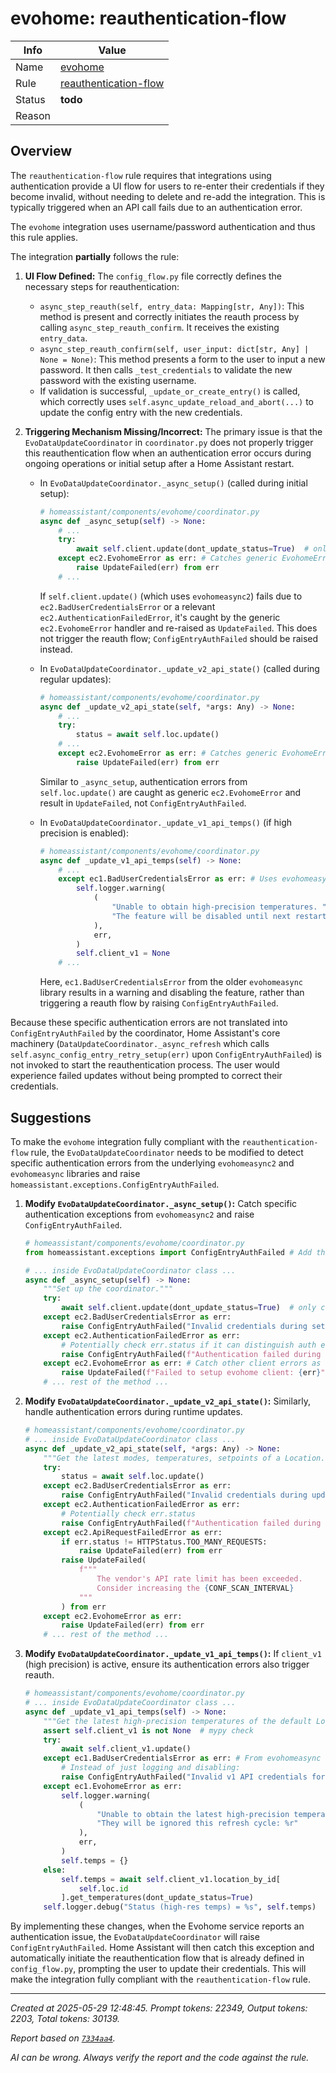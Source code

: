 # evohome: reauthentication-flow

| Info   | Value                                                                    |
|--------|--------------------------------------------------------------------------|
| Name   | [evohome](https://www.home-assistant.io/integrations/evohome/) |
| Rule   | [reauthentication-flow](https://developers.home-assistant.io/docs/core/integration-quality-scale/rules/reauthentication-flow)                                                     |
| Status | **todo**                                       |
| Reason |                                                                          |

## Overview

The `reauthentication-flow` rule requires that integrations using authentication provide a UI flow for users to re-enter their credentials if they become invalid, without needing to delete and re-add the integration. This is typically triggered when an API call fails due to an authentication error.

The `evohome` integration uses username/password authentication and thus this rule applies.

The integration **partially** follows the rule:
1.  **UI Flow Defined:** The `config_flow.py` file correctly defines the necessary steps for reauthentication:
    *   `async_step_reauth(self, entry_data: Mapping[str, Any])`: This method is present and correctly initiates the reauth process by calling `async_step_reauth_confirm`. It receives the existing `entry_data`.
    *   `async_step_reauth_confirm(self, user_input: dict[str, Any] | None = None)`: This method presents a form to the user to input a new password. It then calls `_test_credentials` to validate the new password with the existing username.
    *   If validation is successful, `_update_or_create_entry()` is called, which correctly uses `self.async_update_reload_and_abort(...)` to update the config entry with the new credentials.

2.  **Triggering Mechanism Missing/Incorrect:** The primary issue is that the `EvoDataUpdateCoordinator` in `coordinator.py` does not properly trigger this reauthentication flow when an authentication error occurs during ongoing operations or initial setup after a Home Assistant restart.
    *   In `EvoDataUpdateCoordinator._async_setup()` (called during initial setup):
        ```python
        # homeassistant/components/evohome/coordinator.py
        async def _async_setup(self) -> None:
            # ...
            try:
                await self.client.update(dont_update_status=True)  # only config for now
            except ec2.EvohomeError as err: # Catches generic EvohomeError
                raise UpdateFailed(err) from err
            # ...
        ```
        If `self.client.update()` (which uses `evohomeasync2`) fails due to `ec2.BadUserCredentialsError` or a relevant `ec2.AuthenticationFailedError`, it's caught by the generic `ec2.EvohomeError` handler and re-raised as `UpdateFailed`. This does not trigger the reauth flow; `ConfigEntryAuthFailed` should be raised instead.

    *   In `EvoDataUpdateCoordinator._update_v2_api_state()` (called during regular updates):
        ```python
        # homeassistant/components/evohome/coordinator.py
        async def _update_v2_api_state(self, *args: Any) -> None:
            # ...
            try:
                status = await self.loc.update()
            # ...
            except ec2.EvohomeError as err: # Catches generic EvohomeError
                raise UpdateFailed(err) from err
        ```
        Similar to `_async_setup`, authentication errors from `self.loc.update()` are caught as generic `ec2.EvohomeError` and result in `UpdateFailed`, not `ConfigEntryAuthFailed`.

    *   In `EvoDataUpdateCoordinator._update_v1_api_temps()` (if high precision is enabled):
        ```python
        # homeassistant/components/evohome/coordinator.py
        async def _update_v1_api_temps(self) -> None:
            # ...
            except ec1.BadUserCredentialsError as err: # Uses evohomeasync (v1)
                self.logger.warning(
                    (
                        "Unable to obtain high-precision temperatures. "
                        "The feature will be disabled until next restart: %r"
                    ),
                    err,
                )
                self.client_v1 = None
            # ...
        ```
        Here, `ec1.BadUserCredentialsError` from the older `evohomeasync` library results in a warning and disabling the feature, rather than triggering a reauth flow by raising `ConfigEntryAuthFailed`.

Because these specific authentication errors are not translated into `ConfigEntryAuthFailed` by the coordinator, Home Assistant's core machinery (`DataUpdateCoordinator._async_refresh` which calls `self.async_config_entry_retry_setup(err)` upon `ConfigEntryAuthFailed`) is not invoked to start the reauthentication process. The user would experience failed updates without being prompted to correct their credentials.

## Suggestions

To make the `evohome` integration fully compliant with the `reauthentication-flow` rule, the `EvoDataUpdateCoordinator` needs to be modified to detect specific authentication errors from the underlying `evohomeasync2` and `evohomeasync` libraries and raise `homeassistant.exceptions.ConfigEntryAuthFailed`.

1.  **Modify `EvoDataUpdateCoordinator._async_setup()`:**
    Catch specific authentication exceptions from `evohomeasync2` and raise `ConfigEntryAuthFailed`.
    ```python
    # homeassistant/components/evohome/coordinator.py
    from homeassistant.exceptions import ConfigEntryAuthFailed # Add this import

    # ... inside EvoDataUpdateCoordinator class ...
    async def _async_setup(self) -> None:
        """Set up the coordinator."""
        try:
            await self.client.update(dont_update_status=True)  # only config for now
        except ec2.BadUserCredentialsError as err:
            raise ConfigEntryAuthFailed("Invalid credentials during setup") from err
        except ec2.AuthenticationFailedError as err:
            # Potentially check err.status if it can distinguish auth errors from others
            raise ConfigEntryAuthFailed(f"Authentication failed during setup: {err}") from err
        except ec2.EvohomeError as err: # Catch other client errors as UpdateFailed
            raise UpdateFailed(f"Failed to setup evohome client: {err}") from err
        # ... rest of the method ...
    ```

2.  **Modify `EvoDataUpdateCoordinator._update_v2_api_state()`:**
    Similarly, handle authentication errors during runtime updates.
    ```python
    # homeassistant/components/evohome/coordinator.py
    # ... inside EvoDataUpdateCoordinator class ...
    async def _update_v2_api_state(self, *args: Any) -> None:
        """Get the latest modes, temperatures, setpoints of a Location."""
        try:
            status = await self.loc.update()
        except ec2.BadUserCredentialsError as err:
            raise ConfigEntryAuthFailed("Invalid credentials during update") from err
        except ec2.AuthenticationFailedError as err:
            # Potentially check err.status
            raise ConfigEntryAuthFailed(f"Authentication failed during update: {err}") from err
        except ec2.ApiRequestFailedError as err:
            if err.status != HTTPStatus.TOO_MANY_REQUESTS:
                raise UpdateFailed(err) from err
            raise UpdateFailed(
                f"""
                    The vendor's API rate limit has been exceeded.
                    Consider increasing the {CONF_SCAN_INTERVAL}
                """
            ) from err
        except ec2.EvohomeError as err:
            raise UpdateFailed(err) from err
        # ... rest of the method ...
    ```

3.  **Modify `EvoDataUpdateCoordinator._update_v1_api_temps()`:**
    If `client_v1` (high precision) is active, ensure its authentication errors also trigger reauth.
    ```python
    # homeassistant/components/evohome/coordinator.py
    # ... inside EvoDataUpdateCoordinator class ...
    async def _update_v1_api_temps(self) -> None:
        """Get the latest high-precision temperatures of the default Location."""
        assert self.client_v1 is not None  # mypy check
        try:
            await self.client_v1.update()
        except ec1.BadUserCredentialsError as err: # From evohomeasync v1
            # Instead of just logging and disabling:
            raise ConfigEntryAuthFailed("Invalid v1 API credentials for high-precision temps") from err
        except ec1.EvohomeError as err:
            self.logger.warning(
                (
                    "Unable to obtain the latest high-precision temperatures. "
                    "They will be ignored this refresh cycle: %r"
                ),
                err,
            )
            self.temps = {}
        else:
            self.temps = await self.client_v1.location_by_id[
                self.loc.id
            ].get_temperatures(dont_update_status=True)
        self.logger.debug("Status (high-res temps) = %s", self.temps)
    ```

By implementing these changes, when the Evohome service reports an authentication issue, the `EvoDataUpdateCoordinator` will raise `ConfigEntryAuthFailed`. Home Assistant will then catch this exception and automatically initiate the reauthentication flow that is already defined in `config_flow.py`, prompting the user to update their credentials. This will make the integration fully compliant with the `reauthentication-flow` rule.

---

_Created at 2025-05-29 12:48:45. Prompt tokens: 22349, Output tokens: 2203, Total tokens: 30139._

_Report based on [`7334aa4`](https://github.com/home-assistant/core/tree/7334aa48f1e12289b3236f0b424a0fc16f5c2b6e)._

_AI can be wrong. Always verify the report and the code against the rule._
